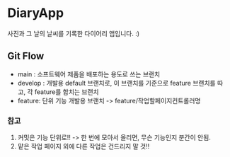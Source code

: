 # DiaryApp
사진과 그 날의 날씨를 기록한 다이어리 앱입니다. :)

## Git Flow
- main : 소프트웨어 제품을 배포하는 용도로 쓰는 브랜치
- develop : 개발용 default 브랜치로, 이 브랜치를 기준으로 feature 브랜치를 따고, 각 feature를 합치는 브랜치
- feature: 단위 기능 개발용 브랜치 -> feature/작업할페이지컨트롤러명

### 참고 
1. 커밋은 기능 단위로!! -> 한 번에 모아서 올리면, 무슨 기능인지 분간이 안됨.
2. 맡은 작업 페이지 외에 다른 작업은 건드리지 말 것!!

